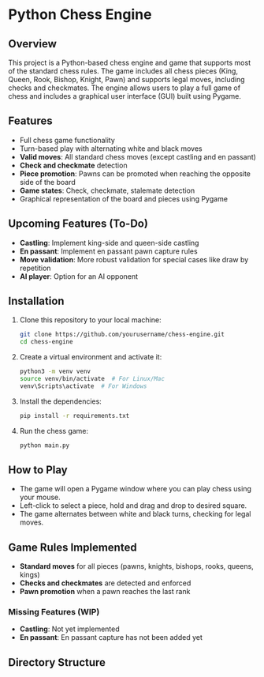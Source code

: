 # Python Chess Engine

## Overview

This project is a Python-based chess engine and game that supports most of the standard chess rules. The game includes all chess pieces (King, Queen, Rook, Bishop, Knight, Pawn) and supports legal moves, including checks and checkmates. The engine allows users to play a full game of chess and includes a graphical user interface (GUI) built using Pygame.

## Features

- Full chess game functionality
- Turn-based play with alternating white and black moves
- **Valid moves**: All standard chess moves (except castling and en passant)
- **Check and checkmate** detection
- **Piece promotion**: Pawns can be promoted when reaching the opposite side of the board
- **Game states**: Check, checkmate, stalemate detection
- Graphical representation of the board and pieces using Pygame

## Upcoming Features (To-Do)

- **Castling**: Implement king-side and queen-side castling
- **En passant**: Implement en passant pawn capture rules
- **Move validation**: More robust validation for special cases like draw by repetition
- **AI player**: Option for an AI opponent

## Installation

1. Clone this repository to your local machine:
    ```bash
    git clone https://github.com/yourusername/chess-engine.git
    cd chess-engine
    ```

2. Create a virtual environment and activate it:
    ```bash
    python3 -m venv venv
    source venv/bin/activate  # For Linux/Mac
    venv\Scripts\activate  # For Windows
    ```

3. Install the dependencies:
    ```bash
    pip install -r requirements.txt
    ```

4. Run the chess game:
    ```bash
    python main.py
    ```

## How to Play

- The game will open a Pygame window where you can play chess using your mouse.
- Left-click to select a piece, hold and drag and drop to desired square.
- The game alternates between white and black turns, checking for legal moves.

## Game Rules Implemented

- **Standard moves** for all pieces (pawns, knights, bishops, rooks, queens, kings)
- **Checks and checkmates** are detected and enforced
- **Pawn promotion** when a pawn reaches the last rank

### Missing Features (WIP)

- **Castling**: Not yet implemented
- **En passant**: En passant capture has not been added yet

## Directory Structure


